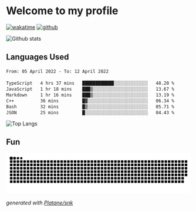 # Welcome to my profile

[![wakatime](https://wakatime.com/badge/user/82c377cd-a54c-404c-b7df-177b313ca539.svg)](https://wakatime.com/@82c377cd-a54c-404c-b7df-177b313ca539)
[![github](https://img.shields.io/github/followers/xinthose?logo=github&style=plastic)](https://github.com/alanhamlett?tab=followers)

![Github stats](https://github-readme-stats.vercel.app/api?username=xinthose&show_icons=true&theme=radical&count_private=true)

## Languages Used

<!--START_SECTION:waka-->

```text
From: 05 April 2022 - To: 12 April 2022

TypeScript   4 hrs 37 mins   ████████████░░░░░░░░░░░░░   48.20 %
JavaScript   1 hr 18 mins    ███▒░░░░░░░░░░░░░░░░░░░░░   13.67 %
Markdown     1 hr 16 mins    ███▒░░░░░░░░░░░░░░░░░░░░░   13.19 %
C++          36 mins         █▓░░░░░░░░░░░░░░░░░░░░░░░   06.34 %
Bash         32 mins         █▒░░░░░░░░░░░░░░░░░░░░░░░   05.71 %
JSON         25 mins         █░░░░░░░░░░░░░░░░░░░░░░░░   04.43 %
```

<!--END_SECTION:waka-->

![Top Langs](https://github-readme-stats.vercel.app/api/top-langs/?username=xinthose)

## Fun
![github contribution grid snake animation](https://raw.githubusercontent.com/xinthose/xinthose/output/github-contribution-grid-snake.svg)

_generated with [Platane/snk](https://github.com/Platane/snk)_
